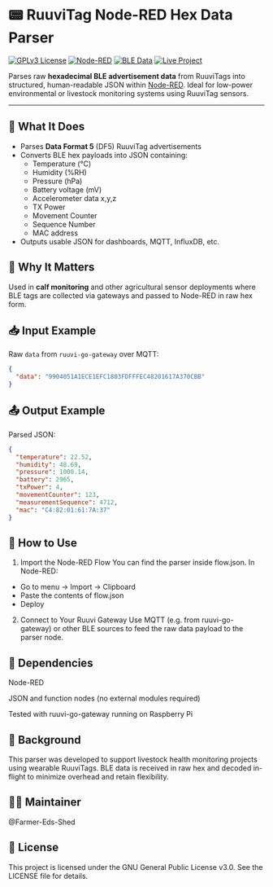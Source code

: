 # 📟 RuuviTag Node-RED Hex Data Parser

[![GPLv3 License](https://img.shields.io/badge/license-GPLv3-blue.svg)](LICENSE)
[![Node-RED](https://img.shields.io/badge/Node--RED-Compatible-red.svg)](https://nodered.org/)
[![BLE Data](https://img.shields.io/badge/BLE-RuuviTag-00bfff.svg)](https://ruuvi.com/)
[![Live Project](https://img.shields.io/badge/Project-Farmer--Eds--Shed-green.svg)](https://github.com/Farmer-Eds-Shed)

Parses raw **hexadecimal BLE advertisement data** from RuuviTags into structured, human-readable JSON within [Node-RED](https://nodered.org/). Ideal for low-power environmental or livestock monitoring systems using RuuviTag sensors.

---

## 🔧 What It Does

- Parses **Data Format 5** (DF5) RuuviTag advertisements
- Converts BLE hex payloads into JSON containing:
  - Temperature (°C)
  - Humidity (%RH)
  - Pressure (hPa)
  - Battery voltage (mV)
  - Accelerometer data x,y,z
  - TX Power
  - Movement Counter
  - Sequence Number
  - MAC address
- Outputs usable JSON for dashboards, MQTT, InfluxDB, etc.

## 🐄 Why It Matters

Used in **calf monitoring** and other agricultural sensor deployments where BLE tags are collected via gateways and passed to Node-RED in raw hex form.

## 📥 Input Example

Raw `data` from `ruuvi-go-gateway` over MQTT:

```json
{
  "data": "9904051A1ECE1EFC1803FDFFFEC48201617A370CBB"
}

```

## 📤 Output Example
Parsed JSON:

```json
{
  "temperature": 22.52,
  "humidity": 48.69,
  "pressure": 1000.14,
  "battery": 2965,
  "txPower": 4,
  "movementCounter": 123,
  "measurementSequence": 4712,
  "mac": "C4:82:01:61:7A:37"
}
```

## 🚀 How to Use
1. Import the Node-RED Flow
You can find the parser inside flow.json. In Node-RED:
- Go to menu → Import → Clipboard
- Paste the contents of flow.json
- Deploy

2. Connect to Your Ruuvi Gateway
Use MQTT (e.g. from ruuvi-go-gateway) or other BLE sources to feed the raw data payload to the parser node.

## 🧱 Dependencies
Node-RED

JSON and function nodes (no external modules required)

Tested with ruuvi-go-gateway running on Raspberry Pi

## 🧠 Background
This parser was developed to support livestock health monitoring projects using wearable RuuviTags. BLE data is received in raw hex and decoded in-flight to minimize overhead and retain flexibility.

## 👨‍🌾 Maintainer
@Farmer-Eds-Shed

## 📄 License
This project is licensed under the GNU General Public License v3.0.
See the LICENSE file for details.
